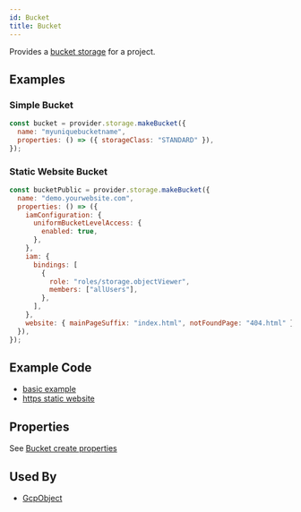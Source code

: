 ```yaml
---
id: Bucket
title: Bucket
---
```


Provides a [bucket storage](https://console.cloud.google.com/storage/browser/) for a project.

## Examples

### Simple Bucket

```js
const bucket = provider.storage.makeBucket({
  name: "myuniquebucketname",
  properties: () => ({ storageClass: "STANDARD" }),
});
```

### Static Website Bucket

```js
const bucketPublic = provider.storage.makeBucket({
  name: "demo.yourwebsite.com",
  properties: () => ({
    iamConfiguration: {
      uniformBucketLevelAccess: {
        enabled: true,
      },
    },
    iam: {
      bindings: [
        {
          role: "roles/storage.objectViewer",
          members: ["allUsers"],
        },
      ],
    },
    website: { mainPageSuffix: "index.html", notFoundPage: "404.html" },
  }),
});
```

## Example Code

- [basic example](https://github.com/grucloud/grucloud/blob/main/examples/google/storage/simple/iac.js#L7)
- [https static website](https://github.com/grucloud/grucloud/blob/main/examples/google/storage/website-https/iac.js#L7)

## Properties

See [Bucket create properties](https://cloud.google.com/storage/docs/json_api/v1/buckets/insert#request-body)

## Used By

- [GcpObject](./GcpObject.md)

